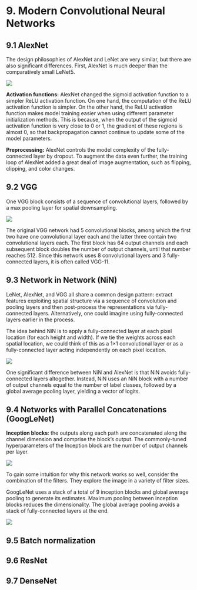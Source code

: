 # 9. Modern Convolutional Neural Networks

## 9.1 AlexNet

The design philosophies of AlexNet and LeNet are very similar, but there are also significant differences. First, AlexNet is much deeper than the comparatively small LeNet5.

![](imgs/alexnet.png)

**Activation functions:**  AlexNet changed the sigmoid activation function to a simpler ReLU activation function. On one hand, the computation of the ReLU activation function is simpler. On the other hand, the ReLU activation function makes model training easier when using different parameter initialization methods. This is because, when the output of the sigmoid activation function is very close to 0 or 1, the gradient of these regions is almost 0, so that backpropagation cannot continue to update some of the model parameters.

**Preprocessing:** AlexNet controls the model complexity of the fully-connected layer by dropout. To augment the data even further, the training loop of AlexNet added a great deal of image augmentation, such as flipping, clipping, and color changes.

## 9.2 VGG

One VGG block consists of a sequence of convolutional layers, followed by a max pooling layer for spatial downsampling.

![](imgs/vgg.png)

The original VGG network had 5 convolutional blocks, among which the first two have one convolutional layer each and the latter three contain two convolutional layers each. The first block has 64 output channels and each subsequent block doubles the number of output channels, until that number reaches 512. Since this network uses 8 convolutional layers and 3 fully-connected layers, it is often called VGG-11.

## 9.3 Network in Network (NiN)

LeNet, AlexNet, and VGG all share a common design pattern: extract features exploiting spatial structure via a sequence of convolution and pooling layers and then post-process the representations via fully-connected layers. Alternatively, one could imagine using fully-connected layers earlier in the process.

The idea behind NiN is to apply a fully-connected layer at each pixel location (for each height and width). If we tie the weights across each spatial location, we could think of this as a 1×1 convolutional layer or as a fully-connected layer acting independently on each pixel location.

![](imgs/nin.png)

One significant difference between NiN and AlexNet is that NiN avoids fully-connected layers altogether. Instead, NiN uses an NiN block with a number of output channels equal to the number of label classes, followed by a global average pooling layer, yielding a vector of logits.

## 9.4 Networks with Parallel Concatenations (GoogLeNet)

**Inception blocks**: the outputs along each path are concatenated along the channel dimension and comprise the block’s output. The commonly-tuned hyperparameters of the Inception block are the number of output channels per layer.

![](imgs/inception_block.png)

To gain some intuition for why this network works so well, consider the combination of the filters. They explore the image in a variety of filter sizes.

GoogLeNet uses a stack of a total of 9 inception blocks and global average pooling to generate its estimates. Maximum pooling between inception blocks reduces the dimensionality. The global average pooling avoids a stack of fully-connected layers at the end.

![](imgs/googlenet.png)

## 9.5 Batch normalization

## 9.6 ResNet

## 9.7 DenseNet
